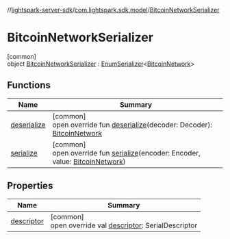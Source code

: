 //[lightspark-server-sdk](../../../index.md)/[com.lightspark.sdk.model](../index.md)/[BitcoinNetworkSerializer](index.md)

# BitcoinNetworkSerializer

[common]\
object [BitcoinNetworkSerializer](index.md) : [EnumSerializer](../../com.lightspark.sdk.util/-enum-serializer/index.md)&lt;[BitcoinNetwork](../-bitcoin-network/index.md)&gt;

## Functions

| Name | Summary |
|---|---|
| [deserialize](../../com.lightspark.sdk.util/-enum-serializer/deserialize.md) | [common]<br>open override fun [deserialize](../../com.lightspark.sdk.util/-enum-serializer/deserialize.md)(decoder: Decoder): [BitcoinNetwork](../-bitcoin-network/index.md) |
| [serialize](index.md#-1659717116%2FFunctions%2F-1086033721) | [common]<br>open override fun [serialize](index.md#-1659717116%2FFunctions%2F-1086033721)(encoder: Encoder, value: [BitcoinNetwork](../-bitcoin-network/index.md)) |

## Properties

| Name | Summary |
|---|---|
| [descriptor](../../com.lightspark.sdk.util/-enum-serializer/descriptor.md) | [common]<br>open override val [descriptor](../../com.lightspark.sdk.util/-enum-serializer/descriptor.md): SerialDescriptor |
